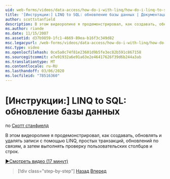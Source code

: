 ```yaml
---
uid: web-forms/videos/data-access/how-do-i-with-linq/how-do-i-linq-to-sql-updating-the-database
title: '[Инструкции:] LINQ to SQL: обновление базы данных | Документация Майкрософт'
author: scottstanfield
description: В этом видеоролике я продемонстрировал, как создавать, обновлять и удалять записи с помощью LINQ, простых транзакций, обновлений по связям, а пользовательским столбцом и...
ms.author: riande
ms.date: 11/15/2007
ms.assetid: d37b9859-1fc1-4669-89ea-b16f3c349d82
msc.legacyurl: /web-forms/videos/data-access/how-do-i-with-linq/how-do-i-linq-to-sql-updating-the-database
msc.type: video
ms.openlocfilehash: 0ce5a0c74f81e23601d9b5fe3ec82b591c867158
ms.sourcegitcommit: e7e91932a6e91a63e2e46417626f39d6b244a3ab
ms.translationtype: MT
ms.contentlocale: ru-RU
ms.lasthandoff: 03/06/2020
ms.locfileid: "78516360"
---
```

# <a name="how-do-i-linq-to-sql-updating-the-database"></a>[Инструкции:] LINQ to SQL: обновление базы данных

по [Скотт станфиелд](https://github.com/scottstanfield)

В этом видеоролике я продемонстрировал, как создавать, обновлять и удалять записи с помощью LINQ, простых транзакций, обновлений по связям, а затем выполнять проверку пользовательских столбцов и строк.

[&#9654;Смотреть видео (17 минут)](https://channel9.msdn.com/Blogs/ASP-NET-Site-Videos/how-do-i-linq-to-sql-updating-the-database)

> [!div class="step-by-step"]
> [Назад](how-do-i-linq-to-sql-querying-the-database.md)
> [Вперед](how-do-i-linq-to-sql-linqdatasource.md)
